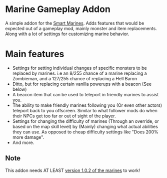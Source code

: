 # Marine Gameplay Addon

A simple addon for the [Smart Marines](https://github.com/inkoalawetrust/Smart-Marines). Adds features that would be expected out of a gameplay mod, mainly monster and item replacements. Along with a lot of settings for customizing marine behavior.

# Main features
- Settings for setting individual changes of specific monsters to be replaced by marines. i.e an 8/255 chance of a marine replacing a Zombieman, and a 127/255 chance of replacing a Hell Baron
- Ditto, but for replacing certain vanilla powerups with a beacon (See below)
- A beacon item that can be used to teleport in friendly marines to assist you.
- The ability to make friendly marines following you (Or even other actors) teleport back to you offscreen. Similar to what follower mods do when their NPCs get too far or out of sight of the player.
- Settings for changing the difficulty of marines (Through an override, or based on the map skill level) by (Mainly) changing what actual abilities they can use. As opposed to cheap difficulty settings like "Does 200% more damage".
- And more.

## Note
This addon needs AT LEAST [version 1.0.2 of the marines](https://github.com/inkoalawetrust/Smart-Marines/releases/tag/New-1.0.2) to work!
